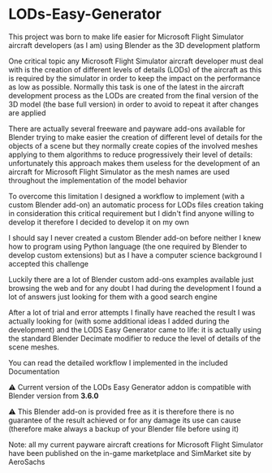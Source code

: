 # LODs-Easy-Generator

This project was born to make life easier for Microsoft Flight Simulator aircraft developers (as I am) using Blender as the 3D development platform

One critical topic any Microsoft Flight Simulator aircraft developer must deal with is the creation of different levels of details (LODs) of the aircraft as this is required by the simulator in order to keep the impact on the performance as low as possible.
Normally this task is one of the latest in the aircraft development process as the LODs are created from the final version of the 3D model (the base full version) in order to avoid to repeat it after changes are applied

There are actually several freeware and payware add-ons available for Blender trying to make easier the creation of different level of details for the objects of a scene but they normally create copies of the involved meshes applying to them algorithms to reduce progressively their level of details: unfortunately this approach makes them useless for the development of an aircraft for Microsoft Flight Simulator as the mesh names are used throughout the implementation of the model behavior

To overcome this limitation I designed a workflow to implement (with a custom Blender add-on) an automatic process for LODs files creation taking in consideration this critical requirement but I didn't find anyone willing to develop it therefore I decided to develop it on my own

I should say I never created a custom Blender add-on before neither I knew how to program using Python language (the one required by Blender to develop custom extensions) but as I have a computer science background I accepted this challenge

Luckily there are a lot of Blender custom add-ons examples available just browsing the web and for any doubt I had during the development I found a lot of answers just looking for them with a good search engine

After a lot of trial and error attempts I finally have reached the result I was actually looking for (with some additional ideas I added during the development) and the LODS Easy Generator came to life: it is actually using the standard Blender Decimate modifier to reduce the level of details of the scene meshes.

You can read the detailed workflow I implemented in the included Documentation

:warning: Current version of the LODs Easy Generator addon is compatible with Blender version from **3.6.0**

:warning: This Blender add-on is provided free as it is therefore there is no guarantee of the result achieved or for any damage its use can cause (therefore make always a backup of your Blender file before using it)

Note: all my current payware aircraft creations for Microsoft Flight Simulator have been published on the in-game marketplace and SimMarket site by AeroSachs 
